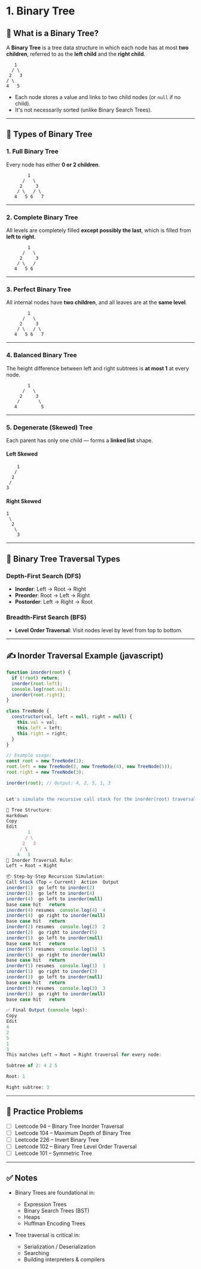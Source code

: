# 1. Binary Tree

## 🌳 What is a Binary Tree?

A **Binary Tree** is a tree data structure in which each node has at most **two children**, referred to as the **left child** and the **right child**.

```
   1
  / \
 2   3
/ \
4   5 
```

- Each node stores a value and links to two child nodes (or `null` if no child).
- It's not necessarily sorted (unlike Binary Search Trees).

---

## 🌱 Types of Binary Tree

### 1. Full Binary Tree

Every node has either **0 or 2 children**.

```
        1
      /   \
     2     3
    / \   / \
   4   5 6   7
```

---

### 2. Complete Binary Tree

All levels are completely filled **except possibly the last**, which is filled from **left to right**.

```
        1
      /   \
     2     3
    / \   / 
   4   5 6   
```

---

### 3. Perfect Binary Tree

All internal nodes have **two children**, and all leaves are at the **same level**.

```
        1
      /   \
     2     3
    / \   / \
   4   5 6   7
```

---

### 4. Balanced Binary Tree

The height difference between left and right subtrees is **at most 1** at every node.

```
        1
      /   \
     2     3
    /       \
   4         5
```

---

### 5. Degenerate (Skewed) Tree

Each parent has only one child — forms a **linked list** shape.

#### Left Skewed

```
    1
   /
  2
 /
3
```

#### Right Skewed

```
1
 \
  2
   \
    3
```

---

## 🔁 Binary Tree Traversal Types

### Depth-First Search (DFS)

- **Inorder**: Left → Root → Right  
- **Preorder**: Root → Left → Right  
- **Postorder**: Left → Right → Root  

### Breadth-First Search (BFS)

- **Level Order Traversal**: Visit nodes level by level from top to bottom.

---

## ✍️ Inorder Traversal Example (javascript)

```javascript
function inorder(root) {
  if (!root) return;
  inorder(root.left);
  console.log(root.val);
  inorder(root.right);
}
```

```javascript
class TreeNode {
  constructor(val, left = null, right = null) {
    this.val = val;
    this.left = left;
    this.right = right;
  }
}

// Example usage:
const root = new TreeNode(1);
root.left = new TreeNode(2, new TreeNode(4), new TreeNode(5));
root.right = new TreeNode(3);

inorder(root); // Output: 4, 2, 5, 1, 3


```

```javascript

Let's simulate the recursive call stack for the inorder(root) traversal of the following binary tree:

🌳 Tree Structure:
markdown
Copy
Edit
        1
       / \
      2   3
     / \
    4   5
🧠 Inorder Traversal Rule:
Left → Root → Right

📦 Step-by-Step Recursion Simulation:
Call Stack (Top = Current)	Action	Output
inorder(1)	go left to inorder(2)	
inorder(2)	go left to inorder(4)	
inorder(4)	go left to inorder(null)	
base case hit	return	
inorder(4) resumes	console.log(4)	4
inorder(4)	go right to inorder(null)	
base case hit	return	
inorder(2) resumes	console.log(2)	2
inorder(2)	go right to inorder(5)	
inorder(5)	go left to inorder(null)	
base case hit	return	
inorder(5) resumes	console.log(5)	5
inorder(5)	go right to inorder(null)	
base case hit	return	
inorder(1) resumes	console.log(1)	1
inorder(1)	go right to inorder(3)	
inorder(3)	go left to inorder(null)	
base case hit	return	
inorder(3) resumes	console.log(3)	3
inorder(3)	go right to inorder(null)	
base case hit	return	

✅ Final Output (console logs):
Copy
Edit
4
2
5
1
3
This matches Left → Root → Right traversal for every node:

Subtree of 2: 4 2 5

Root: 1

Right subtree: 3


```

---

## 📌 Practice Problems

- [ ] Leetcode 94 – Binary Tree Inorder Traversal  
- [ ] Leetcode 104 – Maximum Depth of Binary Tree  
- [ ] Leetcode 226 – Invert Binary Tree  
- [ ] Leetcode 102 – Binary Tree Level Order Traversal  
- [ ] Leetcode 101 – Symmetric Tree  

---

## ✅ Notes

- Binary Trees are foundational in:
  - Expression Trees
  - Binary Search Trees (BST)
  - Heaps
  - Huffman Encoding Trees

- Tree traversal is critical in:
  - Serialization / Deserialization
  - Searching
  - Building interpreters & compilers
